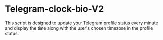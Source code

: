# Telegram-clock-bio-V2
This script is designed to update your Telegram profile status every minute and display the time along with the user's chosen timezone in the profile status.
